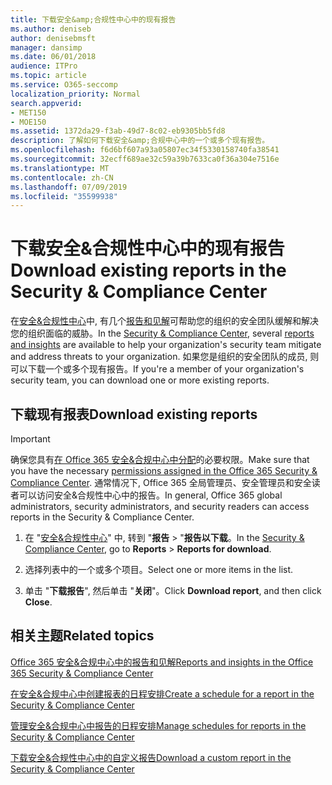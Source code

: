 ```yaml
---
title: 下载安全&amp;合规性中心中的现有报告
ms.author: deniseb
author: denisebmsft
manager: dansimp
ms.date: 06/01/2018
audience: ITPro
ms.topic: article
ms.service: O365-seccomp
localization_priority: Normal
search.appverid:
- MET150
- MOE150
ms.assetid: 1372da29-f3ab-49d7-8c02-eb9305bb5fd8
description: 了解如何下载安全&amp;合规中心中的一个或多个现有报告。
ms.openlocfilehash: f6d6bf607a93a05807ec34f5330158740fa38541
ms.sourcegitcommit: 32ecff689ae32c59a39b7633ca0f36a304e7516e
ms.translationtype: MT
ms.contentlocale: zh-CN
ms.lasthandoff: 07/09/2019
ms.locfileid: "35599938"
---
```

# <a name="download-existing-reports-in-the-security-amp-compliance-center"></a><span data-ttu-id="0f670-103">下载安全&amp;合规性中心中的现有报告</span><span class="sxs-lookup"><span data-stu-id="0f670-103">Download existing reports in the Security &amp; Compliance Center</span></span>

<span data-ttu-id="0f670-104">在[安全&amp;合规性中心](https://protection.office.com)中, 有几个[报告和见解](reports-and-insights-in-security-and-compliance.md)可帮助您的组织的安全团队缓解和解决您的组织面临的威胁。</span><span class="sxs-lookup"><span data-stu-id="0f670-104">In the [Security &amp; Compliance Center](https://protection.office.com), several [reports and insights](reports-and-insights-in-security-and-compliance.md) are available to help your organization's security team mitigate and address threats to your organization.</span></span> <span data-ttu-id="0f670-105">如果您是组织的安全团队的成员, 则可以下载一个或多个现有报告。</span><span class="sxs-lookup"><span data-stu-id="0f670-105">If you're a member of your organization's security team, you can download one or more existing reports.</span></span> 
  
## <a name="download-existing-reports"></a><span data-ttu-id="0f670-106">下载现有报表</span><span class="sxs-lookup"><span data-stu-id="0f670-106">Download existing reports</span></span>

> [!IMPORTANT]
> <span data-ttu-id="0f670-107">确保您具有[在 Office 365 安全&amp;合规中心中分配](permissions-in-the-security-and-compliance-center.md)的必要权限。</span><span class="sxs-lookup"><span data-stu-id="0f670-107">Make sure that you have the necessary [permissions assigned in the Office 365 Security &amp; Compliance Center](permissions-in-the-security-and-compliance-center.md).</span></span> <span data-ttu-id="0f670-108">通常情况下, Office 365 全局管理员、安全管理员和安全读者可以访问安全&amp;合规性中心中的报告。</span><span class="sxs-lookup"><span data-stu-id="0f670-108">In general, Office 365 global administrators, security administrators, and security readers can access reports in the Security &amp; Compliance Center.</span></span> 
  
1. <span data-ttu-id="0f670-109">在 "[安全&amp;合规性中心](https://protection.office.com)" 中, 转到 "**报告** \> "**报告以下载**。</span><span class="sxs-lookup"><span data-stu-id="0f670-109">In the [Security &amp; Compliance Center](https://protection.office.com), go to **Reports** \> **Reports for download**.</span></span>
    
2. <span data-ttu-id="0f670-110">选择列表中的一个或多个项目。</span><span class="sxs-lookup"><span data-stu-id="0f670-110">Select one or more items in the list.</span></span>
    
3. <span data-ttu-id="0f670-111">单击 "**下载报告**", 然后单击 "**关闭**"。</span><span class="sxs-lookup"><span data-stu-id="0f670-111">Click **Download report**, and then click **Close**.</span></span>
    
## <a name="related-topics"></a><span data-ttu-id="0f670-112">相关主题</span><span class="sxs-lookup"><span data-stu-id="0f670-112">Related topics</span></span>

[<span data-ttu-id="0f670-113">Office 365 安全&amp;合规中心中的报告和见解</span><span class="sxs-lookup"><span data-stu-id="0f670-113">Reports and insights in the Office 365 Security &amp; Compliance Center</span></span>](reports-and-insights-in-security-and-compliance.md)
  
[<span data-ttu-id="0f670-114">在安全&amp;合规中心中创建报表的日程安排</span><span class="sxs-lookup"><span data-stu-id="0f670-114">Create a schedule for a report in the Security &amp; Compliance Center</span></span>](create-a-schedule-for-a-report.md)
  
[<span data-ttu-id="0f670-115">管理安全&amp;合规中心中报告的日程安排</span><span class="sxs-lookup"><span data-stu-id="0f670-115">Manage schedules for reports in the Security &amp; Compliance Center</span></span>](manage-schedules-for-multiple-reports.md)
  
[<span data-ttu-id="0f670-116">下载安全&amp;合规性中心中的自定义报告</span><span class="sxs-lookup"><span data-stu-id="0f670-116">Download a custom report in the Security &amp; Compliance Center</span></span>](set-up-and-download-a-custom-report.md)
  

